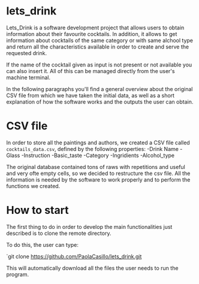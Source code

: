 # lets_drink


Lets_Drink is a software development project that allows users to 
obtain information about their favourite cocktails. 
In addition, it allows to get information about cocktails of the same category 
or with same alchool type and return all the characteristics available
in order to create and serve the requested drink.



If the name of the cocktail given as input is not present or
not available you can also insert it. 
All of this can be managed directly from the user's machine terminal.

In the following paragraphs you'll find a general overview about the original CSV file from
which we have taken the initial data, as well as a short explanation of how the software 
works and the outputs the user can obtain.

# CSV file 
In order to store all the paintings and authors, we created a CSV file called
 `cocktails_data.csv`, defined by the following properties:
 -Drink Name
 -Glass
 -Instruction
 -Basic_taste
 -Category
 -Ingridients
 -Alcohol_type
 
 
The original database contained tons of raws with repetitions and useful and very ofte empty cells, so we decided to restructure the csv file.
All the information is needed by the software to work properly and to perform the functions
we created.
 
# How to start

The first thing to do in order to develop the main functionalities just described
is to clone the remote directory. 

To do this, the user can type:

`git clone https://github.com/PaolaCasillo/lets_drink.git

This will automatically download all the files the user needs to run the program.
 
 
 
 
 
 
 
 
 
 
 
